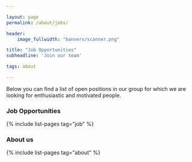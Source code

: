 ```yaml
---

layout: page
permalink: /about/jobs/

header:
    image_fullwidth: "banners/scanner.png"

title: "Job Opportunities"
subheadline: 'Join our team'

tags: about

---
```


Below you can find a list of open positions in our group for which we are looking for enthusiastic and motivated people.

### Job Opportunities

{% include list-pages tag="job" %}

### About us

{% include list-pages tag="about" %}
